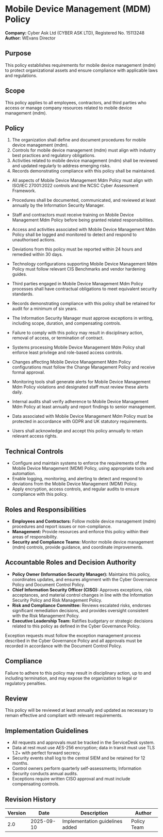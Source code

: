 # Mobile Device Management (MDM) Policy

**Company:** Cyber Ask Ltd (CYBER ASK LTD), Registered No. 15113248  
**Author:** WEvans Director

## Purpose

This policy establishes requirements for mobile device management (mdm) to protect organizational assets and ensure compliance with applicable laws and regulations.

## Scope

This policy applies to all employees, contractors, and third parties who access or manage company resources related to mobile device management (mdm).

## Policy
1. The organization shall define and document procedures for mobile device management (mdm).
2. Controls for mobile device management (mdm) must align with industry best practices and regulatory obligations.
3. Activities related to mobile device management (mdm) shall be reviewed and updated regularly to address emerging risks.
4. Records demonstrating compliance with this policy shall be maintained.

- All aspects of Mobile Device Management Mdm Policy must align with ISO/IEC 27001:2022 controls and the NCSC Cyber Assessment Framework.
- Procedures shall be documented, communicated, and reviewed at least annually by the Information Security Manager.
- Staff and contractors must receive training on Mobile Device Management Mdm Policy before being granted related responsibilities.
- Access and activities associated with Mobile Device Management Mdm Policy shall be logged and monitored to detect and respond to unauthorised actions.
- Deviations from this policy must be reported within 24 hours and remedied within 30 days.
- Technology configurations supporting Mobile Device Management Mdm Policy must follow relevant CIS Benchmarks and vendor hardening guides.
- Third parties engaged in Mobile Device Management Mdm Policy processes shall have contractual obligations to meet equivalent security standards.
- Records demonstrating compliance with this policy shall be retained for audit for a minimum of six years.
- The Information Security Manager must approve exceptions in writing, including scope, duration, and compensating controls.
- Failure to comply with this policy may result in disciplinary action, removal of access, or termination of contract.

- Systems processing Mobile Device Management Mdm Policy shall enforce least privilege and role-based access controls.
- Changes affecting Mobile Device Management Mdm Policy configurations must follow the Change Management Policy and receive formal approval.
- Monitoring tools shall generate alerts for Mobile Device Management Mdm Policy violations and designated staff must review these alerts daily.
- Internal audits shall verify adherence to Mobile Device Management Mdm Policy at least annually and report findings to senior management.
- Data associated with Mobile Device Management Mdm Policy must be protected in accordance with GDPR and UK statutory requirements.
- Users shall acknowledge and accept this policy annually to retain relevant access rights.

## Technical Controls

- Configure and maintain systems to enforce the requirements of the Mobile Device Management (MDM) Policy, using appropriate tools and automation.
- Enable logging, monitoring, and alerting to detect and respond to deviations from the Mobile Device Management (MDM) Policy.
- Apply encryption, access controls, and regular audits to ensure compliance with this policy.

## Roles and Responsibilities

- **Employees and Contractors:** Follow mobile device management (mdm) procedures and report issues or non-compliance.
- **Management:** Provide resources and enforce this policy within their areas of responsibility.
- **Security and Compliance Teams:** Monitor mobile device management (mdm) controls, provide guidance, and coordinate improvements.

## Accountable Roles and Decision Authority

- **Policy Owner (Information Security Manager):** Maintains this policy, coordinates updates, and ensures alignment with the Cyber Governance Policy and Document Control Policy.
- **Chief Information Security Officer (CISO):** Approves exceptions, risk acceptances, and material control changes in line with the Information Security Policy and Risk Management Policy.
- **Risk and Compliance Committee:** Reviews escalated risks, endorses significant remediation decisions, and provides oversight consistent with the Risk Management Policy.
- **Executive Leadership Team:** Ratifies budgetary or strategic decisions related to this policy as defined in the Cyber Governance Policy.

Exception requests must follow the exception management process described in the Cyber Governance Policy and all approvals must be recorded in accordance with the Document Control Policy.

## Compliance

Failure to adhere to this policy may result in disciplinary action, up to and including termination, and may expose the organization to legal or regulatory penalties.

## Review

This policy will be reviewed at least annually and updated as necessary to remain effective and compliant with relevant requirements.

## Implementation Guidelines
- All requests and approvals must be tracked in the ServiceDesk system.
- Data at rest must use AES-256 encryption; data in transit must use TLS 1.2+ with perfect forward secrecy.
- Security events shall log to the central SIEM and be retained for 12 months.
- Control owners perform quarterly self-assessments; Information Security conducts annual audits.
- Exceptions require written CISO approval and must include compensating controls.

## Revision History

| Version | Date | Description | Author |
| ------- | ---------- | ----------------------- | ------ |
| 2.0     | 2025-09-10 | Implementation guidelines added | Policy Team |
